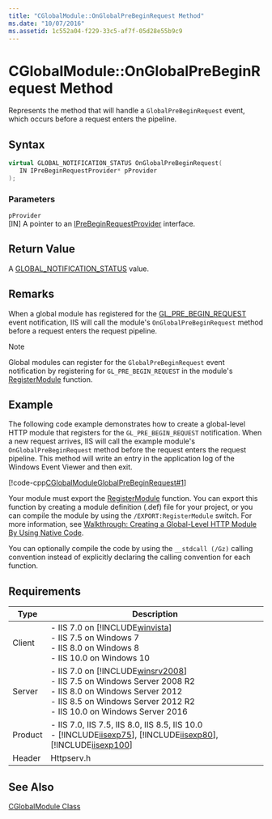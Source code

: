```yaml
---
title: "CGlobalModule::OnGlobalPreBeginRequest Method"
ms.date: "10/07/2016"
ms.assetid: 1c552a04-f229-33c5-af7f-05d28e55b9c9
---
```

# CGlobalModule::OnGlobalPreBeginRequest Method

Represents the method that will handle a `GlobalPreBeginRequest` event, which occurs before a request enters the pipeline.  
  
## Syntax  
  
```cpp  
virtual GLOBAL_NOTIFICATION_STATUS OnGlobalPreBeginRequest(  
   IN IPreBeginRequestProvider* pProvider  
);  
```  
  
### Parameters  

 `pProvider`  
 [IN] A pointer to an [IPreBeginRequestProvider](../../web-development-reference/native-code-api-reference/iprebeginrequestprovider-interface.md) interface.  
  
## Return Value  

 A [GLOBAL_NOTIFICATION_STATUS](../../web-development-reference/native-code-api-reference/global-notification-status-enumeration.md) value.  
  
## Remarks  

 When a global module has registered for the [GL_PRE_BEGIN_REQUEST](../../web-development-reference/native-code-api-reference/request-processing-constants.md) event notification, IIS will call the module's `OnGlobalPreBeginRequest` method before a request enters the request pipeline.  
  
> [!NOTE]
>  Global modules can register for the `GlobalPreBeginRequest` event notification by registering for `GL_PRE_BEGIN_REQUEST` in the module's [RegisterModule](../../web-development-reference/native-code-api-reference/pfn-registermodule-function.md) function.  
  
## Example  

 The following code example demonstrates how to create a global-level HTTP module that registers for the `GL_PRE_BEGIN_REQUEST` notification. When a new request arrives, IIS will call the example module's `OnGlobalPreBeginRequest` method before the request enters the request pipeline. This method will write an entry in the application log of the Windows Event Viewer and then exit.  
  
 [!code-cpp[CGlobalModuleGlobalPreBeginRequest#1](../../../samples/snippets/cpp/VS_Snippets_IIS/IIS7/CGlobalModuleGlobalPreBeginRequest/cpp/CGlobalModuleGlobalPreBeginRequest.cpp#1)]  
  
 Your module must export the [RegisterModule](../../web-development-reference/native-code-api-reference/pfn-registermodule-function.md) function. You can export this function by creating a module definition (.def) file for your project, or you can compile the module by using the `/EXPORT:RegisterModule` switch. For more information, see [Walkthrough: Creating a Global-Level HTTP Module By Using Native Code](../../web-development-reference/native-code-development-overview/walkthrough-creating-a-global-level-http-module-by-using-native-code.md).  
  
 You can optionally compile the code by using the `__stdcall (/Gz)` calling convention instead of explicitly declaring the calling convention for each function.  
  
## Requirements  
  
|Type|Description|  
|----------|-----------------|  
|Client|-   IIS 7.0 on [!INCLUDE[winvista](../../wmi-provider/includes/winvista-md.md)]<br />-   IIS 7.5 on Windows 7<br />-   IIS 8.0 on Windows 8<br />-   IIS 10.0 on Windows 10|  
|Server|-   IIS 7.0 on [!INCLUDE[winsrv2008](../../wmi-provider/includes/winsrv2008-md.md)]<br />-   IIS 7.5 on Windows Server 2008 R2<br />-   IIS 8.0 on Windows Server 2012<br />-   IIS 8.5 on Windows Server 2012 R2<br />-   IIS 10.0 on Windows Server 2016|  
|Product|-   IIS 7.0, IIS 7.5, IIS 8.0, IIS 8.5, IIS 10.0<br />-   [!INCLUDE[iisexp75](../../web-development-reference/native-code-api-reference/includes/iisexp75-md.md)], [!INCLUDE[iisexp80](../../web-development-reference/native-code-api-reference/includes/iisexp80-md.md)], [!INCLUDE[iisexp100](../../web-development-reference/native-code-api-reference/includes/iisexp100-md.md)]|  
|Header|Httpserv.h|  
  
## See Also  

 [CGlobalModule Class](../../web-development-reference/native-code-api-reference/cglobalmodule-class.md)
